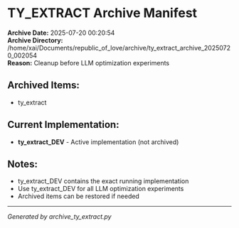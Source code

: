 # TY_EXTRACT Archive Manifest

**Archive Date:** 2025-07-20 00:20:54  
**Archive Directory:** /home/xai/Documents/republic_of_love/archive/ty_extract_archive_20250720_002054  
**Reason:** Cleanup before LLM optimization experiments  

## Archived Items:
- ty_extract

## Current Implementation:
- **ty_extract_DEV** - Active implementation (not archived)

## Notes:
- ty_extract_DEV contains the exact running implementation
- Use ty_extract_DEV for all LLM optimization experiments
- Archived items can be restored if needed

---
*Generated by archive_ty_extract.py*
